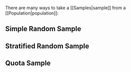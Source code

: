There are many ways to take a [[Samples|sample]] from a [[Population|population]]:
## Simple Random Sample

## Stratified Random Sample

## Quota Sample